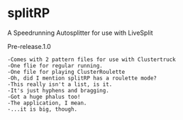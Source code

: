 # splitRP
A Speedrunning Autosplitter for use with LiveSplit

Pre-release.1.0

	-Comes with 2 pattern files for use with Clustertruck
	-One flie for regular running.
	-One file for playing ClusterRoulette
	-Oh, did I mention splitRP has a roulette mode?
	-This really isn't a list, is it.
	-It's just hyphens and bragging.
	-Got a huge phalus too!
	-The application, I mean.
	-...it is big, though.
